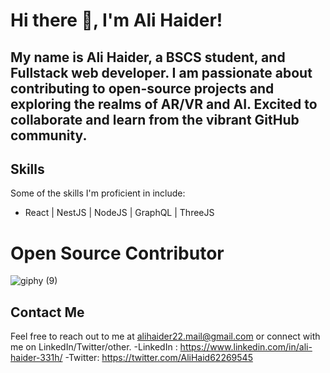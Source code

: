  <!---
# Hey there! 👋  ,
# I'm Ali, a frontend developer and computer science student with a passion for creating intuitive and engaging user experiences.
- 👀 I’m interested in VR (Virtual Reality)
- 🌱 I’m currently learning Three.js and webxr

- 💞️ I’m looking to collaborate on ...
- 📫 How to reach me ...


Ali7040/Ali7040 is a ✨ special ✨ repository because its `README.md` (this file) appears on your GitHub profile.
You can click the Preview link to take a look at your changes.
--->

# Hi there 👋, I'm Ali Haider!

## My name is Ali Haider, a BSCS student, and Fullstack web developer. I am passionate about contributing to open-source projects and exploring the realms of AR/VR and AI. Excited to collaborate and learn from the vibrant GitHub community.

## Skills
Some of the skills I'm proficient in include:
- React | NestJS | NodeJS | GraphQL | ThreeJS

# Open Source Contributor


  
![giphy (9)](https://github.com/Ali7040/Ali7040/assets/81979505/d975e804-1205-4cee-bfcb-87b2826c7b6c)
  
## Contact Me
Feel free to reach out to me at alihaider22.mail@gmail.com or connect with me on LinkedIn/Twitter/other.
-LinkedIn : https://www.linkedin.com/in/ali-haider-331h/
-Twitter: https://twitter.com/AliHaid62269545


